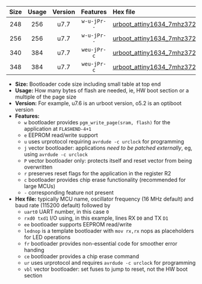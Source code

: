 |Size|Usage|Version|Features|Hex file|
|:-:|:-:|:-:|:-:|:--|
|248|256|u7.7|`w-u-jPr--`|[urboot_attiny1634_7mhz3728_2400bps_uart0_rxa7_txb0_lednop_fr_ur_vbl.hex](https://raw.githubusercontent.com/stefanrueger/urboot.hex/main/mcus/attiny1634/fcpu_7mhz3728/2400_bps/urboot_attiny1634_7mhz3728_2400bps_uart0_rxa7_txb0_lednop_fr_ur_vbl.hex)|
|256|256|u7.7|`w-u-jPr--`|[urboot_attiny1634_7mhz3728_2400bps_uart1_rxb1_txb2_lednop_fr_ur_vbl.hex](https://raw.githubusercontent.com/stefanrueger/urboot.hex/main/mcus/attiny1634/fcpu_7mhz3728/2400_bps/urboot_attiny1634_7mhz3728_2400bps_uart1_rxb1_txb2_lednop_fr_ur_vbl.hex)|
|340|384|u7.7|`weu-jPr-c`|[urboot_attiny1634_7mhz3728_2400bps_uart0_rxa7_txb0_ee_lednop_fr_ce_ur_vbl.hex](https://raw.githubusercontent.com/stefanrueger/urboot.hex/main/mcus/attiny1634/fcpu_7mhz3728/2400_bps/urboot_attiny1634_7mhz3728_2400bps_uart0_rxa7_txb0_ee_lednop_fr_ce_ur_vbl.hex)|
|348|384|u7.7|`weu-jPr-c`|[urboot_attiny1634_7mhz3728_2400bps_uart1_rxb1_txb2_ee_lednop_fr_ce_ur_vbl.hex](https://raw.githubusercontent.com/stefanrueger/urboot.hex/main/mcus/attiny1634/fcpu_7mhz3728/2400_bps/urboot_attiny1634_7mhz3728_2400bps_uart1_rxb1_txb2_ee_lednop_fr_ce_ur_vbl.hex)|

- **Size:** Bootloader code size including small table at top end
- **Usage:** How many bytes of flash are needed, ie, HW boot section or a multiple of the page size
- **Version:** For example, u7.6 is an urboot version, o5.2 is an optiboot version
- **Features:**
  + `w` bootloader provides `pgm_write_page(sram, flash)` for the application at `FLASHEND-4+1`
  + `e` EEPROM read/write support
  + `u` uses urprotocol requiring `avrdude -c urclock` for programming
  + `j` vector bootloader: applications *need to be patched externally*, eg, using `avrdude -c urclock`
  + `P` vector bootloader only: protects itself and reset vector from being overwritten
  + `r` preserves reset flags for the application in the register R2
  + `c` bootloader provides chip erase functionality (recommended for large MCUs)
  + `-` corresponding feature not present
- **Hex file:** typically MCU name, oscillator frequency (16 MHz default) and baud rate (115200 default) followed by
  + `uart0` UART number, in this case `0`
  + `rxd0 txd1` I/O using, in this example, lines RX `D0` and TX `D1`
  + `ee` bootloader supports EEPROM read/write
  + `lednop` is a template bootloader with `mov rx,rx` nops as placeholders for LED operations
  + `fr` bootloader provides non-essential code for smoother error handing
  + `ce` bootloader provides a chip erase command
  + `ur` uses urprotocol and requires `avrdude -c urclock` for programming
  + `vbl` vector bootloader: set fuses to jump to reset, not the HW boot section
